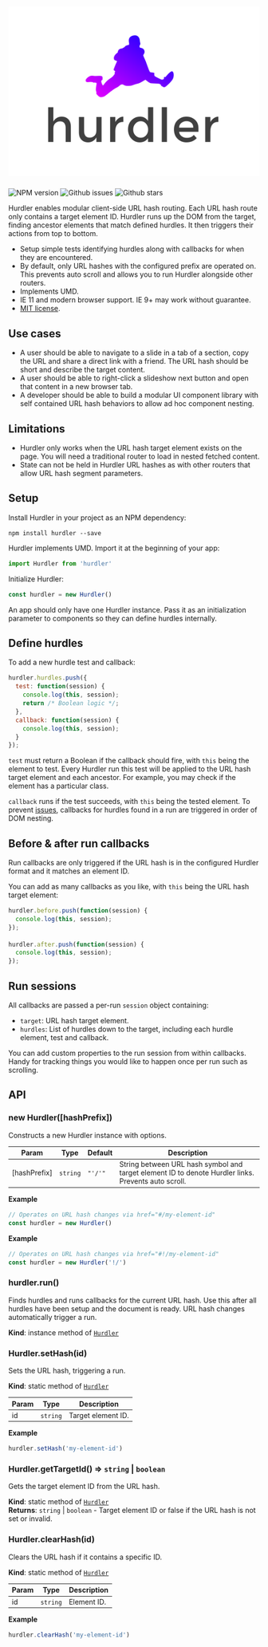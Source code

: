 # ![Hurdler](hurdler-logo.svg)

![NPM version](https://img.shields.io/npm/v/hurdler.svg?style=flat-square)
![Github issues](https://img.shields.io/github/issues/jaydenseric/hurdler.svg?style=flat-square)
![Github stars](https://img.shields.io/github/stars/jaydenseric/hurdler.svg?style=flat-square)

Hurdler enables modular client-side URL hash routing. Each URL hash route only contains a target element ID. Hurdler runs up the DOM from the target, finding ancestor elements that match defined hurdles. It then triggers their actions from top to bottom.

- Setup simple tests identifying hurdles along with callbacks for when they are encountered.
- By default, only URL hashes with the configured prefix are operated on. This prevents auto scroll and allows you to run Hurdler alongside other routers.
- Implements UMD.
- IE 11 and modern browser support. IE 9+ may work without guarantee.
- [MIT license](https://en.wikipedia.org/wiki/MIT_License).

## Use cases

- A user should be able to navigate to a slide in a tab of a section, copy the URL and share a direct link with a friend. The URL hash should be short and describe the target content.
- A user should be able to right-click a slideshow next button and open that content in a new browser tab.
- A developer should be able to build a modular UI component library with self contained URL hash behaviors to allow ad hoc component nesting.

## Limitations

- Hurdler only works when the URL hash target element exists on the page. You will need a traditional router to load in nested fetched content.
- State can not be held in Hurdler URL hashes as with other routers that allow URL hash segment parameters.

## Setup

Install Hurdler in your project as an NPM dependency:

```shell
npm install hurdler --save
```

Hurdler implements UMD. Import it at the beginning of your app:

```js
import Hurdler from 'hurdler'
```

Initialize Hurdler:

```js
const hurdler = new Hurdler()
```

An app should only have one Hurdler instance. Pass it as an initialization parameter to components so they can define hurdles internally.

## Define hurdles

To add a new hurdle test and callback:

```js
hurdler.hurdles.push({
  test: function(session) {
    console.log(this, session);
    return /* Boolean logic */;
  },
  callback: function(session) {
    console.log(this, session);
  }
});
```

`test` must return a Boolean if the callback should fire, with `this` being the element to test. Every Hurdler run this test will be applied to the URL hash target element and each ancestor. For example, you may check if the element has a particular class.

`callback` runs if the test succeeds, with `this` being the tested element. To prevent [issues](https://github.com/jaydenseric/Hurdler/issues/1), callbacks for hurdles found in a run are triggered in order of DOM nesting.

## Before & after run callbacks

Run callbacks are only triggered if the URL hash is in the configured Hurdler format and it matches an element ID.

You can add as many callbacks as you like, with `this` being the URL hash target element:

```js
hurdler.before.push(function(session) {
  console.log(this, session);
});

hurdler.after.push(function(session) {
  console.log(this, session);
});
```

## Run sessions

All callbacks are passed a per-run `session` object containing:

- `target`: URL hash target element.
- `hurdles`: List of hurdles down to the target, including each hurdle element, test and callback.

You can add custom properties to the run session from within callbacks. Handy for tracking things you would like to happen once per run such as scrolling.

## API

<a name="new_Hurdler_new"></a>

### new Hurdler([hashPrefix])
Constructs a new Hurdler instance with options.


| Param | Type | Default | Description |
| --- | --- | --- | --- |
| [hashPrefix] | <code>string</code> | <code>&quot;&#x27;/&#x27;&quot;</code> | String between URL hash symbol and target element ID to denote Hurdler links. Prevents auto scroll. |

**Example**  
```js
// Operates on URL hash changes via href="#/my-element-id"
const hurdler = new Hurdler()
```
**Example**  
```js
// Operates on URL hash changes via href="#!/my-element-id"
const hurdler = new Hurdler('!/')
```
<a name="Hurdler+run"></a>

### hurdler.run()
Finds hurdles and runs callbacks for the current URL hash. Use this after all hurdles have been setup and the document is ready. URL hash changes automatically trigger a run.

**Kind**: instance method of <code>[Hurdler](#Hurdler)</code>  
<a name="Hurdler.setHash"></a>

### Hurdler.setHash(id)
Sets the URL hash, triggering a run.

**Kind**: static method of <code>[Hurdler](#Hurdler)</code>  

| Param | Type | Description |
| --- | --- | --- |
| id | <code>string</code> | Target element ID. |

**Example**  
```js
hurdler.setHash('my-element-id')
```
<a name="Hurdler.getTargetId"></a>

### Hurdler.getTargetId() ⇒ <code>string</code> &#124; <code>boolean</code>
Gets the target element ID from the URL hash.

**Kind**: static method of <code>[Hurdler](#Hurdler)</code>  
**Returns**: <code>string</code> &#124; <code>boolean</code> - Target element ID or false if the URL hash is not set or invalid.  
<a name="Hurdler.clearHash"></a>

### Hurdler.clearHash(id)
Clears the URL hash if it contains a specific ID.

**Kind**: static method of <code>[Hurdler](#Hurdler)</code>  

| Param | Type | Description |
| --- | --- | --- |
| id | <code>string</code> | Element ID. |

**Example**  
```js
hurdler.clearHash('my-element-id')
```
